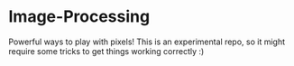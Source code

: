 # Image-Processing
Powerful ways to play with pixels! This is an experimental repo, so it might require some tricks to get things working correctly :)
